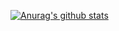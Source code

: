 [![Anurag's github stats](https://github-readme-stats.vercel.app/api?username=kkwoncokr&show_icons=true&theme=radical)](https://github.com/anuraghazra/github-readme-stats)
